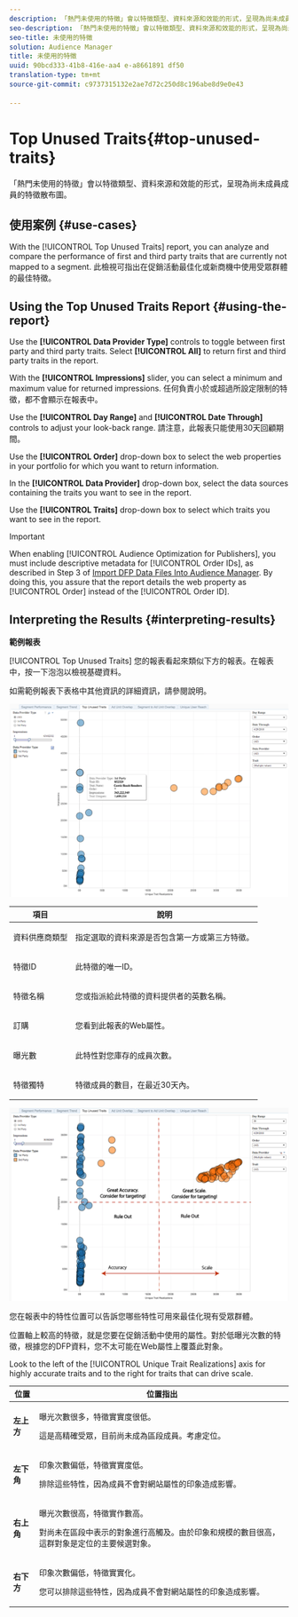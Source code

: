 ```yaml
---
description: 「熱門未使用的特徵」會以特徵類型、資料來源和效能的形式，呈現為尚未成員成員的特徵散布圖。
seo-description: 「熱門未使用的特徵」會以特徵類型、資料來源和效能的形式，呈現為尚未成員成員的特徵散布圖。
seo-title: 未使用的特徵
solution: Audience Manager
title: 未使用的特徵
uuid: 90bcd333-41b8-416e-aa4 e-a8661891 df50
translation-type: tm+mt
source-git-commit: c9737315132e2ae7d72c250d8c196abe8d9e0e43

---
```



# Top Unused Traits{#top-unused-traits}

「熱門未使用的特徵」會以特徵類型、資料來源和效能的形式，呈現為尚未成員成員的特徵散布圖。

## 使用案例 {#use-cases}

With the [!UICONTROL Top Unused Traits] report, you can analyze and compare the performance of first and third party traits that are currently not mapped to a segment. 此檢視可指出在促銷活動最佳化或新商機中使用受眾群體的最佳特徵。

## Using the Top Unused Traits Report {#using-the-report}

Use the **[!UICONTROL Data Provider Type]** controls to toggle between first party and third party traits. Select **[!UICONTROL All]** to return first and third party traits in the report.

With the **[!UICONTROL Impressions]** slider, you can select a minimum and maximum value for returned impressions. 任何負責小於或超過所設定限制的特徵，都不會顯示在報表中。

Use the **[!UICONTROL Day Range]** and **[!UICONTROL Date Through]** controls to adjust your look-back range. 請注意，此報表只能使用30天回顧期間。

Use the **[!UICONTROL Order]** drop-down box to select the web properties in your portfolio for which you want to return information.

In the **[!UICONTROL Data Provider]** drop-down box, select the data sources containing the traits you want to see in the report.

Use the **[!UICONTROL Traits]** drop-down box to select which traits you want to see in the report.

>[!IMPORTANT]
>
>When enabling [!UICONTROL Audience Optimization for Publishers], you must include descriptive metadata for [!UICONTROL Order IDs], as described in Step 3 of [Import DFP Data Files Into Audience Manager](../../../reporting/audience-optimization-reports/aor-publishers/import-dfp.md). By doing this, you assure that the report details the web property as [!UICONTROL Order] instead of the [!UICONTROL Order ID].

## Interpreting the Results {#interpreting-results}

**範例報表**

[!UICONTROL Top Unused Traits] 您的報表看起來類似下方的報表。在報表中，按一下泡泡以檢視基礎資料。

如需範例報表下表格中其他資訊的詳細資訊，請參閱說明。

![](assets/publisher_unused_traits.png)

<table id="table_AFE2540583C34835B04584693ADFD26A"> 
 <thead> 
  <tr> 
   <th colname="col1" class="entry"> 項目 </th> 
   <th colname="col2" class="entry"> 說明 </th> 
  </tr>
 </thead>
 <tbody> 
  <tr> 
   <td colname="col1"> <p><span class="wintitle"> 資料供應商類型</span> </p> </td> 
   <td colname="col2"> <p>指定選取的資料來源是否包含第一方或第三方特徵。 </p> </td> 
  </tr> 
  <tr> 
   <td colname="col1"> <p><span class="wintitle"> 特徵ID</span> </p> </td> 
   <td colname="col2"> <p>此特徵的唯一ID。 </p> </td> 
  </tr> 
  <tr> 
   <td colname="col1"> <p><span class="wintitle"> 特徵名稱</span> </p> </td> 
   <td colname="col2"> <p>您或指派給此特徵的資料提供者的英數名稱。 </p> </td> 
  </tr> 
  <tr> 
   <td colname="col1"> <p><span class="wintitle"> 訂購</span> </p> </td> 
   <td colname="col2"> <p>您看到此報表的Web屬性。 </p> </td> 
  </tr> 
  <tr> 
   <td colname="col1"> <p><span class="wintitle"> 曝光數</span> </p> </td> 
   <td colname="col2"> <p>此特性對您庫存的成員次數。 </p> </td> 
  </tr> 
  <tr> 
   <td colname="col1"> <p><span class="wintitle"> 特徵獨特</span> </p> </td> 
   <td colname="col2"> <p>特徵成員的數目，在最近30天內。 </p> </td> 
  </tr> 
 </tbody> 
</table>

![](assets/publisher_unused_traits_final.png)

您在報表中的特性位置可以告訴您哪些特性可用來最佳化現有受眾群體。

位置軸上較高的特徵，就是您要在促銷活動中使用的屬性。對於低曝光次數的特徵，根據您的DFP資料，您不太可能在Web屬性上覆蓋此對象。

Look to the left of the [!UICONTROL Unique Trait Realizations] axis for highly accurate traits and to the right for traits that can drive scale.

<table id="table_A29253B30DFA4CD7B3B7C320DE0BDEA4"> 
 <thead> 
  <tr> 
   <th colname="col1" class="entry"> 位置 </th> 
   <th colname="col2" class="entry"> 位置指出 </th> 
  </tr> 
 </thead>
 <tbody> 
  <tr> 
   <td colname="col1"> <p> <b>左上方</b> </p> </td> 
   <td colname="col2"> <p>曝光次數很多，特徵實實度很低。 </p> <p>這是高精確受眾，目前尚未成為區段成員。考慮定位。 </p> </td> 
  </tr> 
  <tr> 
   <td colname="col1"> <p> <b>左下角</b> </p> </td> 
   <td colname="col2"> <p>印象次數偏低，特徵實實度低。 </p> <p> 排除這些特性，因為成員不會對網站屬性的印象造成影響。 </p> </td> 
  </tr> 
  <tr> 
   <td colname="col1"> <p> <b>右上角</b> </p> </td> 
   <td colname="col2"> <p>曝光次數很高，特徵實作數高。 </p> <p>對尚未在區段中表示的對象進行高觸及。由於印象和規模的數目很高，這群對象是定位的主要候選對象。 </p> </td> 
  </tr> 
  <tr> 
   <td colname="col1"> <p> <b>右下方</b> </p> </td> 
   <td colname="col2"> <p>印象次數偏低，特徵實實化。 </p> <p> 您可以排除這些特性，因為成員不會對網站屬性的印象造成影響。 </p> </td> 
  </tr> 
 </tbody> 
</table>
